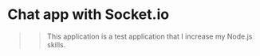 # Chat app with Socket.io
>> This application is a test application that I increase my Node.js skills.
